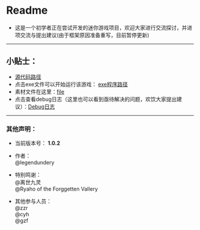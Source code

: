 # Readme

* 这是一个初学者正在尝试开发的迷你游戏项目，欢迎大家进行交流探讨，并进项交流与提出建议(由于框架原因准备重写，目前暂停更新)
* * *
## 小贴士：
* [源代码路径](555/勇敢小五.cpp)  
* 点击exe文件可以开始运行该游戏： [exe程序路径](x64/Debug/555.exe)  
* 素材文件在这里：[file](555/file)  
* 点击查看debug日志（这里也可以看到亟待解决的问题，欢饮大家提出建议）：[Debug日志](debug日志.txt)  

* * *
### 其他声明：

* 当前版本号： **1.0.2**  

* 作者：  
    @legendundery

* 特别鸣谢：  
      @离世九灵  
      @Ryaho of the Forggetten Vallery

* 其他参与人员：  
      @zzr  
      @cyh  
      @gzf  
